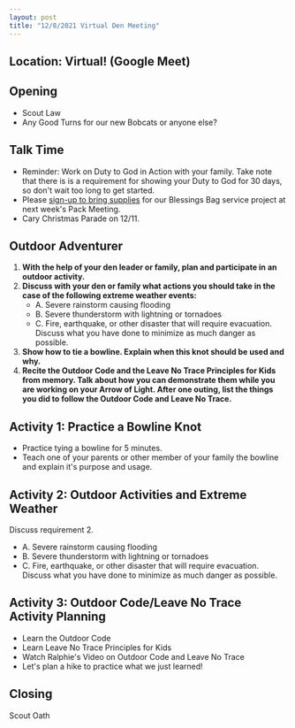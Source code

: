 ```yaml
---
layout: post
title: "12/8/2021 Virtual Den Meeting"
---
```


## Location: Virtual! (Google Meet)

## Opening

- Scout Law
- Any Good Turns for our new Bobcats or anyone else?

## Talk Time

- Reminder: Work on Duty to God in Action with your family. Take note that there is is a requirement for showing your Duty to God for 30 days, so don't wait too long to get started.
- Please [sign-up to bring supplies](https://www.signupgenius.com/go/5080549a5aa2aa3fb6-pack1) for our Blessings Bag service project at next week's Pack Meeting.
- Cary Christmas Parade on 12/11.

## Outdoor Adventurer

1. **With the help of your den leader or family, plan and participate in an outdoor activity.**
2. **Discuss with your den or family what actions you should take in the case of the following extreme weather events:**
    - A. Severe rainstorm causing flooding
    - B. Severe thunderstorm with lightning or tornadoes
    - C. Fire, earthquake, or other disaster that will require evacuation. Discuss  what you have done to minimize as much danger as possible.
3. **Show how to tie a bowline. Explain when this knot should be used and why.**
4. **Recite the Outdoor Code and the Leave No Trace Principles for Kids from memory. Talk about how you can demonstrate them while you are working on your Arrow of Light. After one outing, list the things you did to follow the Outdoor Code and Leave No Trace.**

## Activity 1: Practice a Bowline Knot

- Practice tying a bowline for 5 minutes.
- Teach one of your parents or other member of your family the bowline and explain it's purpose and usage.

## Activity 2: Outdoor Activities and Extreme Weather

Discuss requirement 2.

- A. Severe rainstorm causing flooding
- B. Severe thunderstorm with lightning or tornadoes
- C. Fire, earthquake, or other disaster that will require evacuation. Discuss  what you have done to minimize as much danger as possible.

## Activity 3: Outdoor Code/Leave No Trace Activity Planning

- Learn the Outdoor Code
- Learn Leave No Trace Principles for Kids
- Watch Ralphie's Video on Outdoor Code and Leave No Trace
- Let's plan a hike to practice what we just learned!

## Closing

Scout Oath
